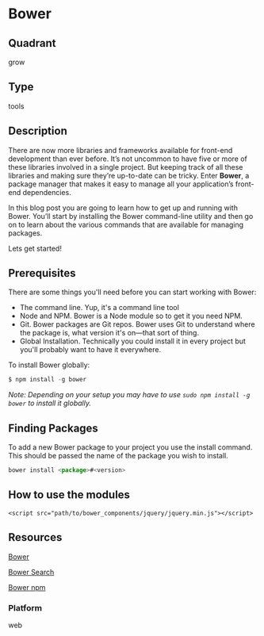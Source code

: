 # Bower

## Quadrant
grow

## Type
tools

## Description
There are now more libraries and frameworks available for front-end development than ever before. It’s not uncommon to have five or more of these libraries involved in a single project. But keeping track of all these libraries and making sure they’re up-to-date can be tricky. Enter **Bower**, a package manager that makes it easy to manage all your application’s front-end dependencies.

In this blog post you are going to learn how to get up and running with Bower. You’ll start by installing the Bower command-line utility and then go on to learn about the various commands that are available for managing packages.

Lets get started!

## Prerequisites

There are some things you'll need before you can start working with Bower:

* The command line. Yup, it's a command line tool
* Node and NPM. Bower is a Node module so to get it you need NPM.
* Git. Bower packages are Git repos. Bower uses Git to understand where the package is, what version it's on—that sort of thing.
* Global Installation. Technically you could install it in every project but you'll probably want to have it everywhere.

To install Bower globally:

``` js
$ npm install -g bower
```
*Note: Depending on your setup you may have to use `sudo npm install -g bower` to install it globally.*


## Finding Packages

To add a new Bower package to your project you use the install command. This should be passed the name of the package you wish to install.

``` js
bower install <package>#<version>
```

## How to use the modules 
```
<script src="path/to/bower_components/jquery/jquery.min.js"></script>
```



## Resources
[Bower](https://bower.io/)

[Bower Search](https://bower.io/search/)

[Bower npm](https://www.npmjs.com/package/bower)

### Platform
web
